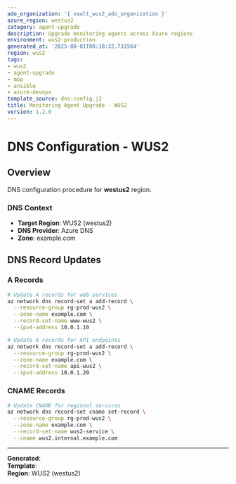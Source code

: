 ```yaml
---
ado_organization: '{ vault_wus2_ado_organization }'
azure_region: westus2
category: agent-upgrade
description: Upgrade monitoring agents across Azure regions
environment: wus2-production
generated_at: '2025-08-01T08:18:32.731564'
region: wus2
tags:
- wus2
- agent-upgrade
- mop
- ansible
- azure-devops
template_source: dns-config.j2
title: Monitoring Agent Upgrade - WUS2
version: 1.2.0
---
```



# DNS Configuration - WUS2

## Overview

DNS configuration procedure for **westus2** region.

### DNS Context

- **Target Region**: WUS2 (westus2)
- **DNS Provider**: Azure DNS
- **Zone**: example.com

## DNS Record Updates

### A Records
```bash
# Update A records for web services
az network dns record-set a add-record \
  --resource-group rg-prod-wus2 \
  --zone-name example.com \
  --record-set-name www-wus2 \
  --ipv4-address 10.0.1.10

# Update A records for API endpoints
az network dns record-set a add-record \
  --resource-group rg-prod-wus2 \
  --zone-name example.com \
  --record-set-name api-wus2 \
  --ipv4-address 10.0.1.20
```

### CNAME Records
```bash
# Update CNAME for regional services
az network dns record-set cname set-record \
  --resource-group rg-prod-wus2 \
  --zone-name example.com \
  --record-set-name wus2-service \
  --cname wus2.internal.example.com
```

---

**Generated**:   
**Template**:   
**Region**: WUS2 (westus2)